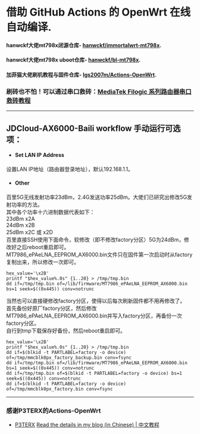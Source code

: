# 借助 GitHub Actions 的 OpenWrt 在线自动编译.

#### hanwckf大佬mt798x闭源仓库- [hanwckf/immortalwrt-mt798x](https://github.com/hanwckf/immortalwrt-mt798x).

#### hanwckf大佬mt798x uboot仓库- [hanwckf/bl-mt798x](https://github.com/hanwckf/bl-mt798x).

#### 加菲猫大佬刷机教程与固件仓库- [lgs2007m/Actions-OpenWrt](https://github.com/lgs2007m/Actions-OpenWrt).

### 刷砖也不怕！可以通过串口救砖：[MediaTek Filogic 系列路由器串口救砖教程](https://www.cnblogs.com/p123/p/18046679)

---
## JDCloud-AX6000-Baili workflow 手动运行可选项：
- #### Set LAN IP Address
设置LAN IP地址（路由器登录地址），默认192.168.1.1。

- #### Other
百里5G无线发射功率23dBm，2.4G发送功率25dBm。大佬们已研究出修改5G发射功率的方法。  
其中各个功率十六进制数据代表如下：  
23dBm x2A  
24dBm x2B  
25dBm x2C 或 x2D  
百里直接SSH使用下面命令，软修改（即不修改factory分区）5G为24dBm，修改好之后reboot重启即可。  
MT7986_ePAeLNA_EEPROM_AX6000.bin文件只在固件第一次启动时从factory复制出来，所以修改一次即可。  
```
hex_value='\x2B'
printf "$hex_value%.0s" {1..20} > /tmp/tmp.bin
dd if=/tmp/tmp.bin of=/lib/firmware/MT7986_ePAeLNA_EEPROM_AX6000.bin bs=1 seek=$((0x445)) conv=notrunc
```
当然也可以直接硬修改factory分区，使得以后每次刷新固件都不用再修改了。  
首先备份好原厂factory分区，然后修改MT7986_ePAeLNA_EEPROM_AX6000.bin并写入factory分区，再备份一次factory分区。  
自行到tmp下载保存好备份，然后reboot重启即可。  
```
hex_value='\x2B'
printf "$hex_value%.0s" {1..20} > /tmp/tmp.bin
dd if=$(blkid -t PARTLABEL=factory -o device) of=/tmp/mmcblk0px_factory_backup.bin conv=fsync
dd if=/tmp/tmp.bin of=/lib/firmware/MT7986_ePAeLNA_EEPROM_AX6000.bin bs=1 seek=$((0x445)) conv=notrunc
dd if=/tmp/tmp.bin of=$(blkid -t PARTLABEL=factory -o device) bs=1 seek=$((0x445)) conv=notrunc
dd if=$(blkid -t PARTLABEL=factory -o device) of=/tmp/mmcblk0px_factory.bin conv=fsync
```

---
### 感谢P3TERX的Actions-OpenWrt
- [P3TERX](https://github.com/P3TERX/Actions-OpenWrt)
[Read the details in my blog (in Chinese) | 中文教程](https://p3terx.com/archives/build-openwrt-with-github-actions.html)
